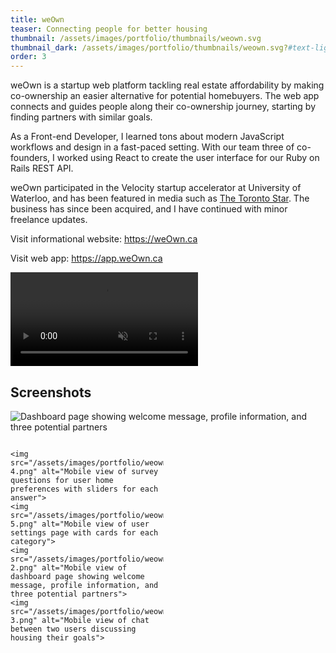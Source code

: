 ```yaml
---
title: weOwn
teaser: Connecting people for better housing
thumbnail: /assets/images/portfolio/thumbnails/weown.svg
thumbnail_dark: /assets/images/portfolio/thumbnails/weown.svg?#text-light
order: 3
---
```


weOwn is a startup web platform tackling real estate affordability by making co-ownership an easier alternative for potential homebuyers. The web app connects and guides people along their co-ownership journey, starting by finding partners with similar goals.

As a Front-end Developer, I learned tons about modern JavaScript workflows and design in a fast-paced setting. With our team three of co-founders, I worked using React to create the user interface for our Ruby on Rails REST API.

weOwn participated in the Velocity startup accelerator at University of Waterloo, and has been featured in media such as <a href="https://www.thestar.com/news/gta/2019/02/28/looking-for-someone-to-share-a-mortgage-theres-an-app-for-that.html" target="_blank" rel="noreferrer">The Toronto Star</a>. The business has since been acquired, and I have continued with minor freelance updates.

Visit informational website: <a href="https://weown.ca" target="_blank" rel="noreferrer">https://weOwn.ca</a>

Visit web app: <a href="https://app.weown.ca" target="_blank" rel="noreferrer">https://app.weOwn.ca</a>

<video autoplay muted loop playsinline>
    <source src="/assets/videos/weown-demo.mp4" type="video/mp4">
</video>

## Screenshots

![Dashboard page showing welcome message, profile information, and three potential partners](/assets/images/portfolio/weown-1.png)

<div style="
    display: grid;
    grid-auto-rows: auto;
    grid-template-columns: 1fr 1fr;
    grid-column-gap: 15px;
">

    <img src="/assets/images/portfolio/weown-4.png" alt="Mobile view of survey questions for user home preferences with sliders for each answer">
    <img src="/assets/images/portfolio/weown-5.png" alt="Mobile view of user settings page with cards for each category">
    <img src="/assets/images/portfolio/weown-2.png" alt="Mobile view of dashboard page showing welcome message, profile information, and three potential partners">
    <img src="/assets/images/portfolio/weown-3.png" alt="Mobile view of chat between two users discussing housing their goals">
</div>
